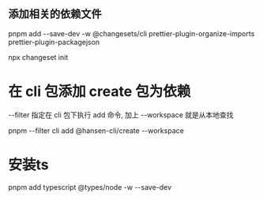 ## 添加相关的依赖文件
pnpm add --save-dev -w @changesets/cli prettier-plugin-organize-imports prettier-plugin-packagejson

npx changeset init

# 在 cli 包添加 create 包为依赖

--filter 指定在 cli 包下执行 add 命令,  加上 --workspace 就是从本地查找

pnpm --filter cli add @hansen-cli/create --workspace

# 安装ts
pnpm add typescript @types/node -w --save-dev